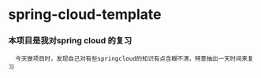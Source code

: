 # spring-cloud-template
### 本项目是我对spring cloud 的复习
      今天做项目时，发现自己对有些springcloud的知识有点含糊不清，特意抽出一天时间来复习

